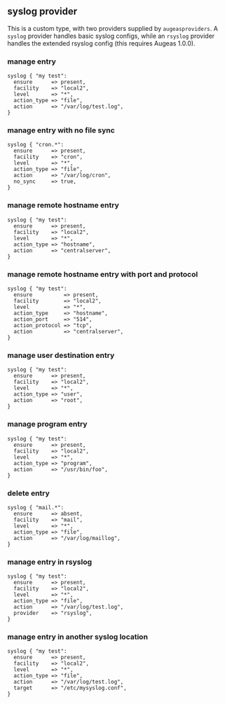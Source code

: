 ## syslog provider

This is a custom type, with two providers supplied by `augeasproviders`.  A
`syslog` provider handles basic syslog configs, while an `rsyslog` provider
handles the extended rsyslog config (this requires Augeas 1.0.0).

### manage entry

    syslog { "my test":
      ensure      => present,
      facility    => "local2",
      level       => "*",
      action_type => "file",
      action      => "/var/log/test.log",
    }

### manage entry with no file sync

    syslog { "cron.*":
      ensure      => present,
      facility    => "cron",
      level       => "*",
      action_type => "file",
      action      => "/var/log/cron",
      no_sync     => true,
    }

### manage remote hostname entry

    syslog { "my test":
      ensure      => present,
      facility    => "local2",
      level       => "*",
      action_type => "hostname",
      action      => "centralserver",
    }

### manage remote hostname entry with port and protocol

    syslog { "my test":
      ensure          => present,
      facility        => "local2",
      level           => "*",
      action_type     => "hostname",
      action_port     => "514",
      action_protocol => "tcp",
      action          => "centralserver",
    }

### manage user destination entry

    syslog { "my test":
      ensure      => present,
      facility    => "local2",
      level       => "*",
      action_type => "user",
      action      => "root",
    }

### manage program entry

    syslog { "my test":
      ensure      => present,
      facility    => "local2",
      level       => "*",
      action_type => "program",
      action      => "/usr/bin/foo",
    }

### delete entry

    syslog { "mail.*":
      ensure      => absent,
      facility    => "mail",
      level       => "*",
      action_type => "file",
      action      => "/var/log/maillog",
    }

### manage entry in rsyslog

    syslog { "my test":
      ensure      => present,
      facility    => "local2",
      level       => "*",
      action_type => "file",
      action      => "/var/log/test.log",
      provider    => "rsyslog",
    }

### manage entry in another syslog location

    syslog { "my test":
      ensure      => present,
      facility    => "local2",
      level       => "*",
      action_type => "file",
      action      => "/var/log/test.log",
      target      => "/etc/mysyslog.conf",
    }
